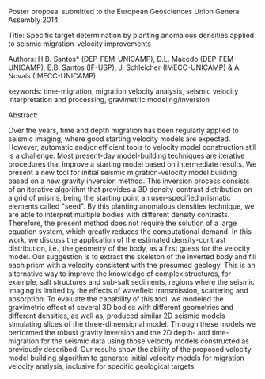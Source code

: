 Poster proposal submitted to the European Geosciences Union General Assembly 2014


Title: Specific target determination by planting anomalous densities applied to seismic migration-velocity improvements

Authors: H.B. Santos* (DEP-FEM-UNICAMP), D.L. Macedo (DEP-FEM-UNICAMP), E.B. Santos (IF-USP), J. Schleicher (IMECC-UNICAMP) & A. Novais (IMECC-UNICAMP)

keywords: time-migration, migration velocity analysis, seismic velocity interpretation and processing, gravimetric modeling/inversion

Abstract: 


Over the years, time and depth migration has been regularly applied to seismic imaging, where good starting velocity models are expected. However, automatic and/or efficient tools to velocity model construction still is a challenge. Most present-day model-building techniques are iterative procedures that improve a starting model based on intermediate results. We present a new tool for initial seismic migration-velocity model building based on a new gravity inversion method. This inversion process consists of an iterative algorithm that provides a 3D density-contrast distribution on a grid of prisms, being the starting point an user-specified prismatic elements called "seed". By this planting anomalous densities technique, we are able to interpret multiple bodies with different density contrasts. Therefore, the present method does not require the solution of a large equation system, which greatly reduces the computational demand. In this work, we discuss the application of the estimated density-contrast distribution, i.e., the geometry of the body, as a first guess for the velocity model. Our suggestion is to extract the skeleton of the inverted body and fill each prism with a velocity consistent with the presumed geology. This is an alternative way to improve the knowledge of complex structures, for example, salt structures and sub-salt sediments, regions where the seismic imaging is limited by the effects of wavefield transmission, scattering and absorption. To evaluate the capability of this tool, we modeled the gravimetric effect of several 3D bodies with different geometries and different densities, as well as, produced similar 2D seismic models simulating slices of the three-dimensional model. Through these models we performed the robust gravity inversion and the 2D depth- and time-migration for the seismic data using those velocity models constructed as previously described. Our results show the ability of the proposed velocity model building algorithm to generate initial velocity models for migration velocity analysis, inclusive for specific geological targets.